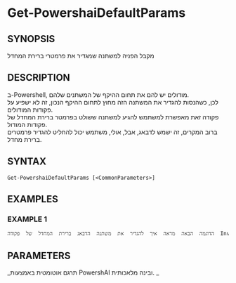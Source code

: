 ﻿---
external help file: powershai-help.xml
schema: 2.0.0
powershai: true
---

# Get-PowershaiDefaultParams

## SYNOPSIS <!--!= @#Synop !-->
מקבל הפניה למשתנה שמגדיר את פרמטרי ברירת המחדל

## DESCRIPTION <!--!= @#Desc !-->
ב-Powershell, מודולים  יש להם  את תחום ההיקף  של  המשתנים  שלהם.  
לכן,  כשהנסות  להגדיר  את  המשתנה  הזה  מחוץ  לתחום  ההיקף  הנכון,  זה  לא  ישפיע  על  פקודות  המודולים.  
פקודה  זאת  מאפשרת  למשתמש  להגיע  למשתנה  ששולט  בפרמטר  ברירת  המחדל  של  פקודות  המודול.  
ברוב  המקרים,  זה  ישמש  לדבאג,  אבל,  אולי,  משתמש  יכול  להחליט  להגדיר  פרמטרים  ברירת  מחדל.

## SYNTAX <!--!= @#Syntax !-->

```
Get-PowershaiDefaultParams [<CommonParameters>]
```

## EXAMPLES <!--!= @#Ex !-->

### EXAMPLE 1
```powershell
הדוגמה  הבאה  מראה  איך  להגדיר  את  משתנה  הדבאג  ברירת  המחדל  של  פקודה  Invoke-Http.
```


## PARAMETERS <!--!= @#Params !-->




<!--PowershaiAiDocBlockStart-->
_תרגם אוטומטית באמצעות PowershAI ובינה מלאכותית. 
_
<!--PowershaiAiDocBlockEnd-->
